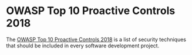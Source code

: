 # OWASP Top 10 Proactive Controls 2018

The [OWASP Top 10 Proactive Controls 2018](https://www.owasp.org/index.php/OWASP_Proactive_Controls#tab=Main) is  a list of security techniques that should be included in every software development project.
